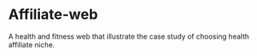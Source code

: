 # Affiliate-web
A health and fitness web that illustrate the case study of choosing health affiliate niche.
